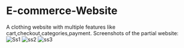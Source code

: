 # E-commerce-Website
A clothing website with multiple features like cart,checkout,categories,payment.
Screenshots of the partial website:
![Ss1](https://user-images.githubusercontent.com/59231474/113755478-fd10ef00-972d-11eb-9480-e2279cca3766.PNG)
![ss2](https://user-images.githubusercontent.com/59231474/113755466-faae9500-972d-11eb-9cdb-7ac0dc3a4755.PNG)
![ss3](https://user-images.githubusercontent.com/59231474/113755474-fc785880-972d-11eb-938f-199c59df51b8.PNG)
